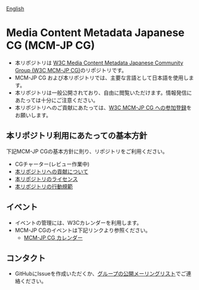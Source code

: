 [English](https://github.com/w3c-cg/mcm-jp/edit/main/README_en.md)

# Media Content Metadata Japanese CG (MCM-JP CG)

- 本リポジトリは  [W3C Media Content Metadata Japanese Community Group (W3C MCM-JP CG)](https://www.w3.org/community/mcm-jp/)のリポジトリです。
- MCM-JP CG および本リポジトリでは、主要な言語として日本語を使用します。
- 本リポジトリは一般公開されており、自由に閲覧いただけます。情報発信にあたっては十分にご注意ください。
- 本リポジトリへのご貢献にあたっては、[W3C MCM-JP CG への参加登録](https://www.w3.org/community/mcm-jp/join)をお願いします。

## 本リポジトリ利用にあたっての基本方針
下記MCM-JP CGの基本方針に則り、リポジトリをご利用ください。

- CGチャーター(レビュー作業中)
- [本リポジトリへの貢献について](https://github.com/w3c-cg/mcm-jp/blob/main/CONTRIBUTING.md)
- [本リポジトリのライセンス](https://github.com/w3c-cg/mcm-jp/blob/main/LICENSE.md)
- [本リポジトリの行動規範](https://github.com/w3c-cg/mcm-jp/blob/main/CODE_OF_CONDUCT.md)


## イベント

- イベントの管理には、W3Cカレンダーを利用します。
- MCM-JP CGのイベントは下記リンクより参照ください。
  - [MCM-JP CG カレンダー](https://www.w3.org/groups/cg/mcm-jp/calendar/)


## コンタクト
- GitHubにIssueを作成いただくか、[グループの公開メーリングリスト](mailto:public-mcm-jp@w3.org)でご連絡ください。
